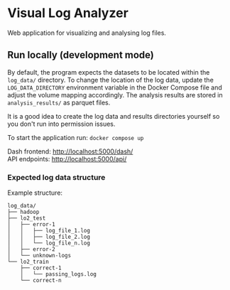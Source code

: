 # Visual Log Analyzer
Web application for visualizing and analysing log files.

## Run locally (development mode)
By default, the program expects the datasets to be located within the `log_data/` directory. To change the location of the log data, update the `LOG_DATA_DIRECTORY` environment variable in the Docker Compose file and adjust the volume mapping accordingly. The analysis results are stored in `analysis_results/` as parquet files.

It is a good idea to create the log data and results directories yourself so you don't run into permission issues.

To start the application run: `docker compose up`

Dash frontend: [http://localhost:5000/dash/](http://localhost:5000/dash/)\
API endpoints: [http://localhost:5000/api/](http://localhost:5000/api/)

### Expected log data structure
Example structure:
```
log_data/
├── hadoop
├── lo2_test
│   ├── error-1
│   │   ├── log_file_1.log
│   │   ├── log_file_2.log
│   │   └── log_file_n.log
│   ├── error-2
│   └── unknown-logs
└── lo2_train
    ├── correct-1
    │   └── passing_logs.log
    └── correct-n
```
